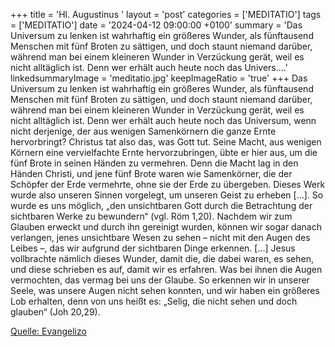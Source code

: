 +++
title = 'Hl. Augustinus  '
layout = 'post'
categories = ['MEDITATIO']
tags = ['MEDITATIO']
date = '2024-04-12 09:00:00 +0100'
summary = 'Das Universum zu lenken ist wahrhaftig ein größeres Wunder, als fünftausend Menschen mit fünf Broten zu sättigen, und doch staunt niemand darüber, während man bei einem kleineren Wunder in Verzückung gerät, weil es nicht alltäglich ist. Denn wer erhält auch heute noch das Univers....'
linkedsummaryImage = 'meditatio.jpg'
keepImageRatio = 'true'
+++
Das Universum zu lenken ist wahrhaftig ein größeres Wunder, als fünftausend Menschen mit fünf Broten zu sättigen, und doch staunt niemand darüber, während man bei einem kleineren Wunder in Verzückung gerät, weil es nicht alltäglich ist. Denn wer erhält auch heute noch das Universum, wenn nicht derjenige, der aus wenigen Samenkörnern die ganze Ernte hervorbringt? Christus tat also das, was Gott tut.<!--more--> Seine Macht, aus wenigen Körnern eine vervielfachte Ernte hervorzubringen, übte er hier aus, um die fünf Brote in seinen Händen zu vermehren. Denn die Macht lag in den Händen Christi, und jene fünf Brote waren wie Samenkörner, die der Schöpfer der Erde vermehrte, ohne sie der Erde zu übergeben.
Dieses Werk wurde also unseren Sinnen vorgelegt, um unseren Geist zu erheben […]. So wurde es uns möglich, „den unsichtbaren Gott durch die Betrachtung der sichtbaren Werke zu bewundern“ (vgl. Röm 1,20). Nachdem wir zum Glauben erweckt und durch ihn gereinigt wurden, können wir sogar danach verlangen, jenes unsichtbare Wesen zu sehen – nicht mit den Augen des Leibes –, das wir aufgrund der sichtbaren Dinge erkennen. […] Jesus vollbrachte nämlich dieses Wunder, damit die, die dabei waren, es sehen, und diese schrieben es auf, damit wir es erfahren. Was bei ihnen die Augen vermochten, das vermag bei uns der Glaube. So erkennen wir in unserer Seele, was unsere Augen nicht sehen konnten, und wir haben ein größeres Lob erhalten, denn von uns heißt es: „Selig, die nicht sehen und doch glauben“ (Joh 20,29).



[Quelle: Evangelizo](https://evangeliumtagfuertag.org/DE/gospel)
